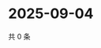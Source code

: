 # 2025-09-04

共 0 条

<!-- BEGIN ZHIHUVIDEO -->
<!-- 最后更新时间 Thu Sep 04 2025 13:11:25 GMT+0800 (China Standard Time) -->

<!-- END ZHIHUVIDEO -->
